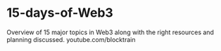 # 15-days-of-Web3
Overview of 15 major topics in Web3 along with the right resources and planning discussed. youtube.com/blocktrain

